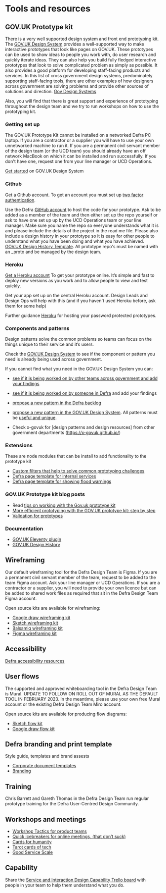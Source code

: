 
<!-- Nav
* [Interaction design and service design](/README.md)
* [What interaction designers and service designers do](/design.md)
* [Defra Design community](/community.md)
* Tools and resources
* [Defra design standards](https://github.com/DEFRA/design-standards)
* [Specialist Publisher](/specialist-publisher.md)
* [Accessibility acceptance criteria](/accessibility-acceptance-criteria.md)
* [Design crits](/design-crits.md)
* [Case studies](/case-studies.md) -->

# Tools and resources

## GOV.UK Prototype kit

There is a very well supported design system and front end prototyping kit. The [GOV.UK Design System](https://design-system.service.gov.uk/) provides a well-supported way to make interactive prototypes that look like pages on GOV.UK. These prototypes can be used to show ideas to people you work with, do user research and quickly iterate ideas. They can also help you build fully fledged interactive prototypes that look to solve complicated problem as simply as possible. It also provides a good platform for developing staff-facing products and services. In this list of cross government design systems, predominately supporting staff-facing tools, there are other examples of how designers across government are solving problems and provide other sources of solutions and direction. [Gov Design Systems](https://github.com/ctdesign/gov-design-systems-list)

Also, you will find that there is great support and experience of prototyping throughout the design team and we try to run workshops on how to use the prototyping kit.

### Getting set up

The GOV.UK Prototype Kit cannot be installed on a networked Defra PC laptop. If you are a contractor or a supplier you will have to use your own unnetworked machine to run it. If you are a permanent civil servant member of the design team (or the UCD team) you should already have an off network MacBook on which it can be installed and run successfully. If you don't have one, request one from your line manager or UCD Operations.

[Get started](https://design-system.service.gov.uk/get-started/) on GOV.UK Design System

### Github

Get a Github account. To get an account you must set up [two factor authentication](https://help.github.com/en/articles/configuring-two-factor-authentication).

Use the Defra [GitHub account](https://github.com/defra-design) to host the code for your prototype. Ask to be added as a member of the team and then either set up the repo yourself or ask to have one set up up by the UCD Operations team or your line manager. Make sure you name the repo so everyone understands what it is and please include the details of the project in the read me file. Please also include a design history in your prototype so it is easy for other people to understand what you have been doing and what you have achieved. [GOV.UK Design History Template](https://github.com/x-govuk/govuk-design-history-template). All prototype repo's must be named with an _proto and be managed by the design team.

### Heroku

[Get a Heroku account](https://www.heroku.com)
To get your prototype online. It’s simple and fast to deploy new versions as you work and to allow people to view and test quickly.

Get your app set up on the central Heroku account. Design Leads and Design Ops will help with this (and if you haven't used Heroku before, ask them for some help)

Further guidance [Heroku](https://govuk-prototype-kit.herokuapp.com/docs/publishing-on-heroku) for hosting your password protected prototypes.

### Components and patterns

Design patterns solve the common problems so teams can focus on the things unique to their service and it’s users.

Check the [GOV.UK Design System](https://design-system.service.gov.uk/) to see if the component or pattern you need is already being used across government.

If you cannot find what you need in the GOV.UK Design System you can:

* [see if it is being worked on by other teams across government and add your findings](https://design-system.service.gov.uk/community/backlog/)
* [see if it is being worked on by someone in Defra](https://github.com/DEFRA/design-discussions/issues) and add your findings
* [propose a new pattern in the Defra backlog](https://github.com/DEFRA/design-discussions/issues)
* [propose a new pattern in the GOV.UK Design System](https://design-system.service.gov.uk/community/propose-a-component-or-pattern/). All patterns must be [useful and unique](https://design-system.service.gov.uk/community/contribution-criteria/#new-proposals).

* Check x-govuk for [design patterns and design resources] from other government departments (https://x-govuk.github.io/)

### Extensions

These are node modules that can be install to add functionality to the prototype kit

* [Custom filters that help to solve common prototyping challenges](https://github.com/defra-design/extra-filters)
* [Defra page template for internal services](https://www.npmjs.com/package/defra-template)
* [Defra page template for showing flood warnings](https://www.npmjs.com/package/flood-banner)

### GOV.UK Prototype kit blog posts

* Read [tips on working with the Gov.uk prototype kit](https://medium.com/@onebc/five-tips-from-five-weeks-using-the-gov-uk-prototyping-kit-b63f5592cc14)
* [More efficient prototyping with the GOV.UK prototype kit: step by step](https://medium.com/gov-design/more-efficient-prototyping-with-the-gov-uk-prototype-kit-step-by-step-84ea2832549a)
* [Validation for prototypes](http://www.craigabbott.co.uk/validation-for-prototypes)

### Documentation

* [GOV.UK Eleventy plugin](https://x-govuk.github.io/govuk-eleventy-plugin/)
* [GOV.UK Design History](https://design-history.herokuapp.com/)

## Wireframing

Our default wireframing tool for the Defra Design Team is Figma. If you are a permanent civil servant member of the team, request to be added to the team Figma account. Ask your line manager or UCD Operations. If you are a contractor or a supplier, you will need to provide your own licence but can be added to shared work files as required that sit in the Defra Design Team Figma account.

Open source kits are available for wireframing:

* [Google draw wireframing kit](https://docs.google.com/drawings/d/1d10Rl4X0_quNgLk8oPlgbXK4sfDU09OvpUsIn8Azsv8/edit)
* [Sketch wireframing kit](https://github.com/abbott567/sketch_wireframing_kit)
* [Balsamiq wireframing kit](https://github.com/enoranidi/govuk-design-system-balsamiq)
* [Figma wireframing kit](https://www.figma.com/file/NWuFffKvPQhl3aJ9nKU0p3/GOV.UK-Design-System?node-id=23%3A233)

## Accessibility

[Defra accessibility resources](https://defra-design.github.io/accessibility/)

## User flows

The supported and approved whiteboarding tool in the Defra Design Team is Mural. UPDATE TO FOLLOW ON ROLL OUT OF MURAL AS THE DEFAULT TOOL IN FEBRUARY 2023. In the meantime, please use your own free Mural account or the existing Defra Design Team Miro account.

Open source kits are available for producing flow diagrams:

* [Sketch flow kit](https://github.com/charlesrt/gov-flow)
* [Google draw flow kit](https://www.beatnic.co.uk/2019/10/04/google-drawing-template-gov-flow-kit/)

## Defra branding and print template

Style guide, templates and brand assests  

* [Corporate document templates](https://intranet.defra.gov.uk/forms/corporate-document-templates/)
* [Branding](https://intranet.defra.gov.uk/how-to/correspondence/branding-corporate-templates/)

## Training

Chris Barrett and Gareth Thomas in the Defra Design Team run regular prototype training for the Defra User-Centred Design Community.

## Workshops and meetings

* [Workshop Tactics for product teams](https://www.workshoptactics.com/pages/tactics)
* [Quick icebreakers for online meetings, (that don’t suck)](https://emilywebber.co.uk/quick-icebreakers-for-online-meetings-that-dont-suck/)
* [Cards for humanity](https://cardsforhumanity.idean.com/)
* [Tarot cards of tech](http://tarotcardsoftech.artefactgroup.com/)
* [Good Service Scale](https://docs.google.com/spreadsheets/d/1z6_WN7XYngyJd-kKSHcmKxSKVFpf4dV8RbUofUdTQ9c/edit?usp=sharing)

## Capability

Share the [Service and Interaction Design Capability Trello board](https://trello.com/b/Xcx5TBr1/service-and-interaction-design-capability) with people in your team to help them understand what you do.
